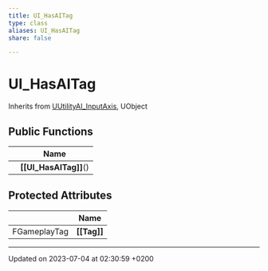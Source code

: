 ```yaml
---
title: UI_HasAITag
type: class
aliases: UI_HasAITag
share: false

---
```


# UI_HasAITag





Inherits from [UUtilityAI_InputAxis](/docs/SDK/Source/Classes/classUUtilityAI__InputAxis.md), UObject

## Public Functions

|                | Name           |
| -------------- | -------------- |
| | **[[UI_HasAITag]]**() |

## Protected Attributes

|                | Name           |
| -------------- | -------------- |
| FGameplayTag | **[[Tag]]**  |

-------------------------------

Updated on 2023-07-04 at 02:30:59 +0200